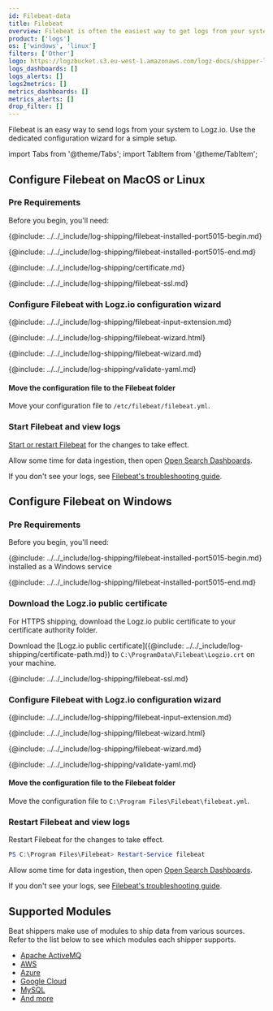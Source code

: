 ```yaml
---
id: Filebeat-data
title: Filebeat
overview: Filebeat is often the easiest way to get logs from your system to Logz.io. Logz.io has a dedicated configuration wizard to make it simple to configure Filebeat. If you already have Filebeat and you want to add new sources, check out our other shipping instructions to copy&paste just the relevant changes from our code examples.
product: ['logs']
os: ['windows', 'linux']
filters: ['Other']
logo: https://logzbucket.s3.eu-west-1.amazonaws.com/logz-docs/shipper-logos/beats.svg
logs_dashboards: []
logs_alerts: []
logs2metrics: []
metrics_dashboards: []
metrics_alerts: []
drop_filter: []
---
```



Filebeat is an easy way to send logs from your system to Logz.io. Use the dedicated configuration wizard for a simple setup.

import Tabs from '@theme/Tabs';
import TabItem from '@theme/TabItem';

<Tabs>
<TabItem value="macos-or-linux" label="macOS or Linux" default>

## Configure Filebeat on MacOS or Linux

### Pre Requirements

Before you begin, you'll need:

{@include: ../../_include/log-shipping/filebeat-installed-port5015-begin.md} 

{@include: ../../_include/log-shipping/filebeat-installed-port5015-end.md}

{@include: ../../_include/log-shipping/certificate.md}

{@include: ../../_include/log-shipping/filebeat-ssl.md}

### Configure Filebeat with Logz.io configuration wizard

{@include: ../../_include/log-shipping/filebeat-input-extension.md}


{@include: ../../_include/log-shipping/filebeat-wizard.html}

<!-- logzio-inject:filebeat-wizard:os-linux -->


{@include: ../../_include/log-shipping/filebeat-wizard.md}


{@include: ../../_include/log-shipping/validate-yaml.md}


#### Move the configuration file to the Filebeat folder

Move your configuration file to `/etc/filebeat/filebeat.yml`.

### Start Filebeat and view logs

[Start or restart Filebeat](https://www.elastic.co/guide/en/beats/filebeat/master/filebeat-starting.html) for the changes to take effect.


Allow some time for data ingestion, then open [Open Search Dashboards](https://app.logz.io/#/dashboard/osd).

If you don't see your logs, see [Filebeat's troubleshooting guide](https://docs.logz.io/docs/user-guide/log-management/troubleshooting/troubleshooting-filebeat/).

 </TabItem>
<TabItem value="windows" label="Windows" default>

## Configure Filebeat on Windows

### Pre Requirements

Before you begin, you'll need:

{@include: ../../_include/log-shipping/filebeat-installed-port5015-begin.md} installed as a Windows service

{@include: ../../_include/log-shipping/filebeat-installed-port5015-end.md}

### Download the Logz.io public certificate

For HTTPS shipping, download the Logz.io public certificate to your certificate authority folder.


Download the
[Logz.io public certificate]({@include: ../../_include/log-shipping/certificate-path.md})
to `C:\ProgramData\Filebeat\Logzio.crt`
on your machine.

{@include: ../../_include/log-shipping/filebeat-ssl.md}


### Configure Filebeat with Logz.io configuration wizard

{@include: ../../_include/log-shipping/filebeat-input-extension.md}

{@include: ../../_include/log-shipping/filebeat-wizard.html}


<!-- logzio-inject:filebeat-wizard:os-windows -->


{@include: ../../_include/log-shipping/filebeat-wizard.md}


{@include: ../../_include/log-shipping/validate-yaml.md}

#### Move the configuration file to the Filebeat folder

Move the configuration file to `C:\Program Files\Filebeat\filebeat.yml`.

### Restart Filebeat and view logs

Restart Filebeat for the changes to take effect.


```powershell
PS C:\Program Files\Filebeat> Restart-Service filebeat
```

Allow some time for data ingestion, then open [Open Search Dashboards](https://app.logz.io/#/dashboard/osd).


If you don't see your logs, see [Filebeat's troubleshooting guide](https://docs.logz.io/docs/user-guide/log-management/troubleshooting/troubleshooting-filebeat/).

  </TabItem>
</Tabs>

## Supported Modules

Beat shippers make use of modules to ship data from various sources. Refer to the list below to see which modules each shipper supports.

* [Apache ActiveMQ](https://www.elastic.co/guide/en/beats/filebeat/current/filebeat-module-activemq.html#filebeat-module-activemq)
* [AWS](https://www.elastic.co/guide/en/beats/filebeat/current/filebeat-module-aws.html)
* [Azure](https://www.elastic.co/guide/en/beats/filebeat/current/filebeat-module-azure.html)
* [Google Cloud](https://www.elastic.co/guide/en/beats/filebeat/current/filebeat-module-gcp.html)
* [MySQL](https://www.elastic.co/guide/en/beats/filebeat/current/filebeat-module-mysql.html)
* [And more](https://www.elastic.co/guide/en/beats/filebeat/current/filebeat-modules.html)
